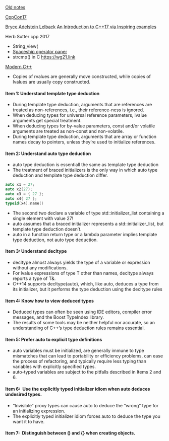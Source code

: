 [Old notes](https://docs.google.com/document/d/1ZkNYxt-suCA4CFmzgXMdQojluI8TNiaJNhgTQcdqcOc/edit#)
    

[CppCon17](file:///Users/mpeaton/ME/CppCon17.md)

[Bryce Adelstein Lelback](bryce@cppcon.org)
[An Introduction to C++17 via Inspiring examples](https://youtu.be/fI2xiUqqH3Q)
 

Herb Sutter cpp 2017
- String_view(
- [Spaceship operator paper](http://open-std.org/JTC1/SC22/WG21/docs/papers/2017/p0515r0.pdf)
- strcmp() in C
https://wg21.link

[Modern C++](http://techbus.safaribooksonline.com/book/programming/cplusplus/9781491908419/firstchapter#X2ludGVybmFsX0h0bWxWaWV3P3htbGlkPTk3ODE0OTE5MDg0MTklMkZ0ZXJtaW5vbG9neV9hbmRfY29udmVudGlvbnNfaHRtbCZxdWVyeT0=)

- Copies of rvalues are generally move constructed, while copies of lvalues are usually copy constructed.

#### Item 1: Understand template type deduction

- During template type deduction, arguments that are references are treated as non-references, i.e., their reference-ness is ignored.
- When deducing types for universal reference parameters, lvalue arguments get special treatment.
- When deducing types for by-value parameters, const and/or volatile arguments are treated as non-const and non-volatile.
- During template type deduction, arguments that are array or function names decay to pointers, unless they’re used to initialize references.

#### Item 2: Understand auto type deduction

- auto type deduction is essentiall the same as template type deduction
- The treatment of braced initializers is the only way in which auto type deduction and template type deduction differ.
```cpp 
auto x1 = 27;
auto x2(27);
auto x3 = { 27 };
auto x4{ 27 };
typeid(x4).name()
```
- The second two declare a variable of type std::initializer_list<int> containing a single element with value 27! 
- auto assumes that a braced initializer represents a std::initializer_list, but template type deduction doesn’t.
- auto in a function return type or a lambda parameter implies template type deduction, not auto type deduction.

#### Item 3: Understand decltype

- decltype almost always yields the type of a variable or expression without any modifications.
- For lvalue expressions of type T other than names, decltype always reports a type of T&.
- C++14 supports decltype(auto), which, like auto, deduces a type from its initializer, but it performs the type deduction using the decltype rules

#### Item 4: Know how to view deduced types
- Deduced types can often be seen using IDE editors, compiler error messages, and the Boost TypeIndex library.
- The results of some tools may be neither helpful nor accurate, so an understanding of C++’s type deduction rules remains essential.

#### Item 5: Prefer auto to explicit type definitions

- auto variables must be initialized, are generally immune to type mismatches that can lead to portability or efficiency problems, can ease the process of refactoring, and typically require less typing than variables with explicitly specified types.
- auto-typed variables are subject to the pitfalls described in Items 2 and 6.

#### Item 6: Use the explicitly typed initializer idiom when auto deduces undesired types.

- “Invisible” proxy types can cause auto to deduce the “wrong” type for an initializing expression.
- The explicitly typed initializer idiom forces auto to deduce the type you want it to have.

#### Item 7: Distinguish between () and {} when creating objects.


